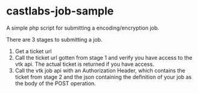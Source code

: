 # castlabs-job-sample
A simple php script for submitting a encoding/encryption job.

There are 3 stages to submitting a job.

1. Get a ticket url
2. Call the ticket url gotten from stage 1 and verify you have access to the vtk api. The actual ticket is returned if you have access.
3. Call the vtk job api with an Authorization Header, which contains the ticket from stage 2 and the json containing the definition of your job as the body of the POST operation.

